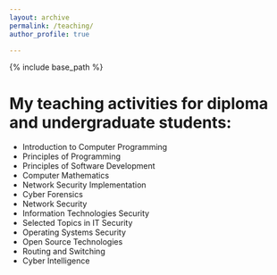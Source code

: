 ```yaml
---
layout: archive
permalink: /teaching/
author_profile: true

---
```


{% include base_path %}

My teaching activities for diploma and undergraduate students:
=====
* Introduction to Computer Programming
* Principles of Programming
* Principles of Software Development
* Computer Mathematics
* Network Security Implementation
* Cyber Forensics
* Network Security
* Information Technologies Security
* Selected Topics in IT Security
* Operating Systems Security
* Open Source Technologies
* Routing and Switching
* Cyber Intelligence


